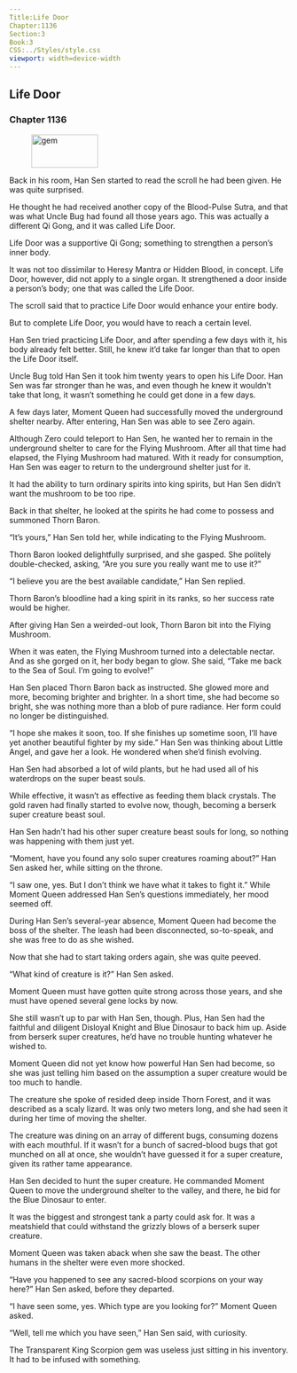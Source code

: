 ```yaml
---
Title:Life Door 
Chapter:1136 
Section:3 
Book:3 
CSS:../Styles/style.css 
viewport: width=device-width
---
```

  
## Life Door
### Chapter 1136
  
<figure>
	<img src="../Images/gem.gif" alt="gem" id="gem" width="120" height="60" />
</figure>
  

  
Back in his room, Han Sen started to read the scroll he had been given. He was quite surprised.

He thought he had received another copy of the Blood-Pulse Sutra, and that was what Uncle Bug had found all those years ago. This was actually a different Qi Gong, and it was called Life Door.

Life Door was a supportive Qi Gong; something to strengthen a person’s inner body.

It was not too dissimilar to Heresy Mantra or Hidden Blood, in concept. Life Door, however, did not apply to a single organ. It strengthened a door inside a person’s body; one that was called the Life Door.

The scroll said that to practice Life Door would enhance your entire body.

But to complete Life Door, you would have to reach a certain level.

Han Sen tried practicing Life Door, and after spending a few days with it, his body already felt better. Still, he knew it’d take far longer than that to open the Life Door itself.

Uncle Bug told Han Sen it took him twenty years to open his Life Door. Han Sen was far stronger than he was, and even though he knew it wouldn’t take that long, it wasn’t something he could get done in a few days.

A few days later, Moment Queen had successfully moved the underground shelter nearby. After entering, Han Sen was able to see Zero again.

Although Zero could teleport to Han Sen, he wanted her to remain in the underground shelter to care for the Flying Mushroom. After all that time had elapsed, the Flying Mushroom had matured. With it ready for consumption, Han Sen was eager to return to the underground shelter just for it.

It had the ability to turn ordinary spirits into king spirits, but Han Sen didn’t want the mushroom to be too ripe.

Back in that shelter, he looked at the spirits he had come to possess and summoned Thorn Baron.

“It’s yours,” Han Sen told her, while indicating to the Flying Mushroom.

Thorn Baron looked delightfully surprised, and she gasped. She politely double-checked, asking, “Are you sure you really want me to use it?”

“I believe you are the best available candidate,” Han Sen replied.

Thorn Baron’s bloodline had a king spirit in its ranks, so her success rate would be higher.

After giving Han Sen a weirded-out look, Thorn Baron bit into the Flying Mushroom.

When it was eaten, the Flying Mushroom turned into a delectable nectar. And as she gorged on it, her body began to glow. She said, “Take me back to the Sea of Soul. I’m going to evolve!”

Han Sen placed Thorn Baron back as instructed. She glowed more and more, becoming brighter and brighter. In a short time, she had become so bright, she was nothing more than a blob of pure radiance. Her form could no longer be distinguished.

“I hope she makes it soon, too. If she finishes up sometime soon, I’ll have yet another beautiful fighter by my side.” Han Sen was thinking about Little Angel, and gave her a look. He wondered when she’d finish evolving.

Han Sen had absorbed a lot of wild plants, but he had used all of his waterdrops on the super beast souls.

While effective, it wasn’t as effective as feeding them black crystals. The gold raven had finally started to evolve now, though, becoming a berserk super creature beast soul.

Han Sen hadn’t had his other super creature beast souls for long, so nothing was happening with them just yet.

“Moment, have you found any solo super creatures roaming about?” Han Sen asked her, while sitting on the throne.

“I saw one, yes. But I don’t think we have what it takes to fight it.” While Moment Queen addressed Han Sen’s questions immediately, her mood seemed off.

During Han Sen’s several-year absence, Moment Queen had become the boss of the shelter. The leash had been disconnected, so-to-speak, and she was free to do as she wished.

Now that she had to start taking orders again, she was quite peeved.

“What kind of creature is it?” Han Sen asked.

Moment Queen must have gotten quite strong across those years, and she must have opened several gene locks by now.

She still wasn’t up to par with Han Sen, though. Plus, Han Sen had the faithful and diligent Disloyal Knight and Blue Dinosaur to back him up. Aside from berserk super creatures, he’d have no trouble hunting whatever he wished to.

Moment Queen did not yet know how powerful Han Sen had become, so she was just telling him based on the assumption a super creature would be too much to handle.

The creature she spoke of resided deep inside Thorn Forest, and it was described as a scaly lizard. It was only two meters long, and she had seen it during her time of moving the shelter.

The creature was dining on an array of different bugs, consuming dozens with each mouthful. If it wasn’t for a bunch of sacred-blood bugs that got munched on all at once, she wouldn’t have guessed it for a super creature, given its rather tame appearance.

Han Sen decided to hunt the super creature. He commanded Moment Queen to move the underground shelter to the valley, and there, he bid for the Blue Dinosaur to enter.

It was the biggest and strongest tank a party could ask for. It was a meatshield that could withstand the grizzly blows of a berserk super creature.

Moment Queen was taken aback when she saw the beast. The other humans in the shelter were even more shocked.

“Have you happened to see any sacred-blood scorpions on your way here?” Han Sen asked, before they departed.

“I have seen some, yes. Which type are you looking for?” Moment Queen asked.

“Well, tell me which you have seen,” Han Sen said, with curiosity.

The Transparent King Scorpion gem was useless just sitting in his inventory. It had to be infused with something.